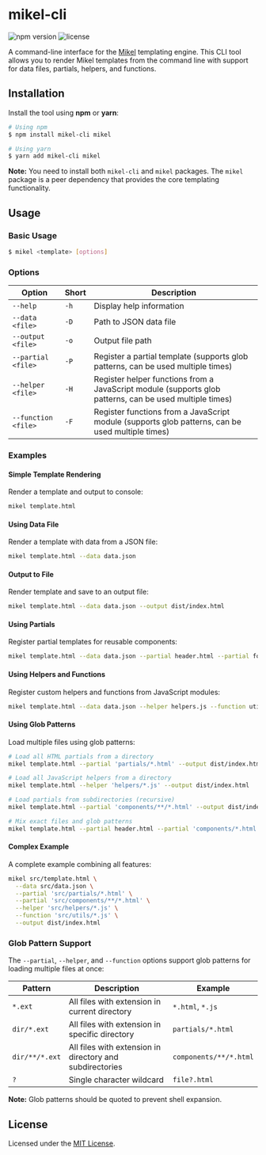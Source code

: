 # mikel-cli

![npm version](https://badgen.net/npm/v/mikel-cli?labelColor=1d2734&color=21bf81)
![license](https://badgen.net/github/license/jmjuanes/mikel?labelColor=1d2734&color=21bf81)

A command-line interface for the [Mikel](https://github.com/jmjuanes/mikel) templating engine. This CLI tool allows you to render Mikel templates from the command line with support for data files, partials, helpers, and functions.

## Installation

Install the tool using **npm** or **yarn**:

```bash
# Using npm
$ npm install mikel-cli mikel

# Using yarn
$ yarn add mikel-cli mikel
```

**Note:** You need to install both `mikel-cli` and `mikel` packages. The `mikel` package is a peer dependency that provides the core templating functionality.

## Usage

### Basic Usage

```bash
$ mikel <template> [options]
```

### Options

| Option | Short | Description |
|--------|-------|-------------|
| `--help` | `-h` | Display help information |
| `--data <file>` | `-D` | Path to JSON data file |
| `--output <file>` | `-o` | Output file path |
| `--partial <file>` | `-P` | Register a partial template (supports glob patterns, can be used multiple times) |
| `--helper <file>` | `-H` | Register helper functions from a JavaScript module (supports glob patterns, can be used multiple times) |
| `--function <file>` | `-F` | Register functions from a JavaScript module (supports glob patterns, can be used multiple times) |

### Examples

#### Simple Template Rendering

Render a template and output to console:

```bash
mikel template.html
```

#### Using Data File

Render a template with data from a JSON file:

```bash
mikel template.html --data data.json
```

#### Output to File

Render template and save to an output file:

```bash
mikel template.html --data data.json --output dist/index.html
```

#### Using Partials

Register partial templates for reusable components:

```bash
mikel template.html --data data.json --partial header.html --partial footer.html --output dist/index.html
```

#### Using Helpers and Functions

Register custom helpers and functions from JavaScript modules:

```bash
mikel template.html --data data.json --helper helpers.js --function utils.js --output dist/index.html
```

#### Using Glob Patterns

Load multiple files using glob patterns:

```bash
# Load all HTML partials from a directory
mikel template.html --partial 'partials/*.html' --output dist/index.html

# Load all JavaScript helpers from a directory
mikel template.html --helper 'helpers/*.js' --output dist/index.html

# Load partials from subdirectories (recursive)
mikel template.html --partial 'components/**/*.html' --output dist/index.html

# Mix exact files and glob patterns
mikel template.html --partial header.html --partial 'components/*.html' --output dist/index.html
```

#### Complex Example

A complete example combining all features:

```bash
mikel src/template.html \
  --data src/data.json \
  --partial 'src/partials/*.html' \
  --partial 'src/components/**/*.html' \
  --helper 'src/helpers/*.js' \
  --function 'src/utils/*.js' \
  --output dist/index.html
```

### Glob Pattern Support

The `--partial`, `--helper`, and `--function` options support glob patterns for loading multiple files at once:

| Pattern | Description | Example |
|---------|-------------|---------|
| `*.ext` | All files with extension in current directory | `*.html`, `*.js` |
| `dir/*.ext` | All files with extension in specific directory | `partials/*.html` |
| `dir/**/*.ext` | All files with extension in directory and subdirectories | `components/**/*.html` |
| `?` | Single character wildcard | `file?.html` |

**Note:** Glob patterns should be quoted to prevent shell expansion.

## License

Licensed under the [MIT License](../../LICENSE).
